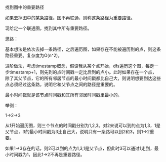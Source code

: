 找到图中的重要路径

如果去掉图中的某条路径，图不再联通，则称这条路径为重要路径。

现给定一个联通图，找到其中所有重要路径。

思路：

基本想法是依次去掉一条路径，之后遍历图，如果存在不能被遍历到的点，则这条路径重要。复杂度为O(n^2)。

进阶做法，考虑timestamp概念，假设我从某个点开始，dfs遍历这个图，每走一步timestamp+1，则先到的点时间戳一定比后到的点小。此时如果存在一个点，除了其父节点，它的所有邻居节点的最小时间戳都比自己大，则说明想要到达这些点必须经过这条路，说明它和父节点之间的路径是重要的。

最小时间戳就是该节点时间戳和其所有邻居时间戳里最小的。

举例：

1->2->3

从1开始遍历图，则三个节点的时间戳分别为1,2,3。对2来说可以到的点为1,3，1是父节点，3的最小时间戳为3比自己大，说明只有一条路可以到2和3，则1->2重要。

如果1->3存在的话，则2可以到的点为1,3,1是父节点，但此时3可以通过1走到，最小时间戳为1，因此1->2不再是重要路径。